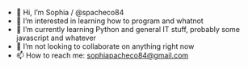 - 👋 Hi, I’m Sophia / @spacheco84
- 👀 I’m interested in learning how to program and whatnot 
- 🌱 I’m currently learning Python and general IT stuff, probably some javascript and whatever
- 💞️ I’m not looking to collaborate on anything right now 
- 📫 How to reach me: sophiapacheco84@gmail.com

<!---
spacheco84/spacheco84 is a ✨ special ✨ repository because its `README.md` (this file) appears on your GitHub profile.
You can click the Preview link to take a look at your changes.
--->
